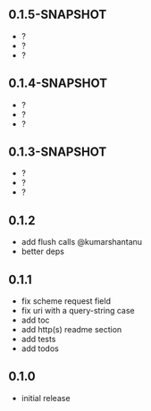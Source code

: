 
## 0.1.5-SNAPSHOT

- ?
- ?
- ?

## 0.1.4-SNAPSHOT

- ?
- ?
- ?

## 0.1.3-SNAPSHOT

- ?
- ?
- ?

## 0.1.2

- add flush calls @kumarshantanu
- better deps

## 0.1.1

- fix scheme request field
- fix uri with a query-string case
- add toc
- add http(s) readme section
- add tests
- add todos

## 0.1.0

- initial release
